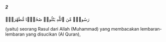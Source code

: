 ##### 2

<span class="ayah">رَسُولٌۭ مِّنَ ٱللَّهِ يَتْلُوا۟ صُحُفًۭا مُّطَهَّرَةًۭ</span>

<span class="ayah_translation">(yaitu) seorang Rasul dari Allah (Muhammad) yang membacakan lembaran-lembaran yang disucikan (Al Quran),</span>
